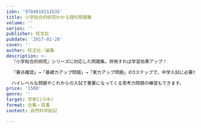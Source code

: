 ```yaml
---
isbn: '9784010111635'
title: 小学総合的研究わかる理科問題集
volume: ''
series: ''
publisher: 旺文社
pubdate: '2017-02-28'
cover: ''
author: 旺文社／編集
description: >-
  『小学総合的研究』シリーズに対応した問題集。併用すれば学習効果アップ！

  「要点確認」→「基礎力アップ問題」→「実力アップ問題」の3ステップで、中学入試に必要な内容を着実に学ぶことができます。基礎レベルから難関レベルまで正解する力が身につきます。

  ハイレベルな問題やこれからの入試で重要になってくる思考力問題の練習もできます。
price: '1500'
genre: ''
target: 学参I(小中)
format: 全集・双書
content: 自然科学総記

---
```

